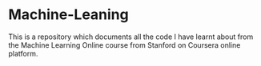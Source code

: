 # Machine-Leaning
This is a repository which documents all the code I have learnt about from the Machine Learning Online course from Stanford on Coursera online platform.
